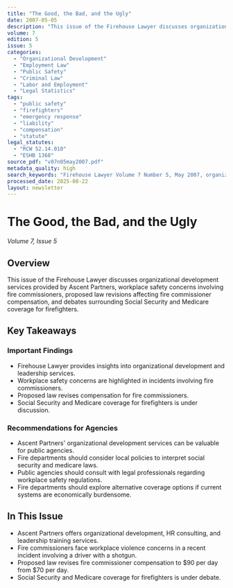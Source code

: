 ```yaml
---
title: "The Good, the Bad, and the Ugly"
date: 2007-05-05
description: "This issue of the Firehouse Lawyer discusses organizational development services provided by Ascent Partners, workplace safety concerns involving fire commissioners, proposed law revisions affecting fire commissioner compensation, and debates surrounding Social Security and Medicare coverage for firefighters."
volume: 7
edition: 5
issue: 5
categories:
  - "Organizational Development"
  - "Employment Law"
  - "Public Safety"
  - "Criminal Law"
  - "Labor and Employment"
  - "Legal Statistics"
tags:
  - "public safety"
  - "firefighters"
  - "emergency response"
  - "liability"
  - "compensation"
  - "statute"
legal_statutes:
  - "RCW 52.14.010"
  - "ESHB 1368"
source_pdf: "v07n05may2007.pdf"
metadata_quality: high
search_keywords: "Firehouse Lawyer Volume 7 Number 5, May 2007, organizational development, workplace safety, emergency response, public safety, employment law, compensation, statute, RCW 52.14.010, ESHB 1368..."
processed_date: 2025-08-22
layout: newsletter
---
```


# The Good, the Bad, and the Ugly

*Volume 7, Issue 5*

## Overview

This issue of the Firehouse Lawyer discusses organizational development services provided by Ascent Partners, workplace safety concerns involving fire commissioners, proposed law revisions affecting fire commissioner compensation, and debates surrounding Social Security and Medicare coverage for firefighters.

## Key Takeaways

### Important Findings

- Firehouse Lawyer provides insights into organizational development and leadership services.
- Workplace safety concerns are highlighted in incidents involving fire commissioners.
- Proposed law revises compensation for fire commissioners.
- Social Security and Medicare coverage for firefighters is under discussion.

### Recommendations for Agencies

- Ascent Partners' organizational development services can be valuable for public agencies.
- Fire departments should consider local policies to interpret social security and medicare laws.
- Public agencies should consult with legal professionals regarding workplace safety regulations.
- Fire departments should explore alternative coverage options if current systems are economically burdensome.

## In This Issue

- Ascent Partners offers organizational development, HR consulting, and leadership training services.
- Fire commissioners face workplace violence concerns in a recent incident involving a driver with a shotgun.
- Proposed law revises fire commissioner compensation to $90 per day from $70 per day.
- Social Security and Medicare coverage for firefighters is under debate.

